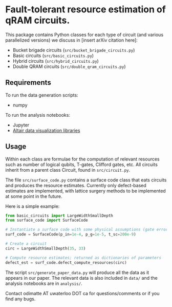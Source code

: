 # Fault-tolerant resource estimation of qRAM circuits.

This package contains Python classes for each type of circuit (and various parallelized versions) we discuss in [insert arXiv citation here]: 
*  Bucket brigade circuits (`src/bucket_brigade_circuits.py`)
*  Basic circuits (`src/basic_circuits.py`)
*  Hybrid circuits (`src/hybrid_circuits.py`)
*  Double QRAM circuits (`src/double_qram_circuits.py`) 

## Requirements

To run the data generation scripts:
* numpy

To run the analysis notebooks:
* Jupyter  
* [Altair data visualization libraries](https://altair-viz.github.io)

## Usage

Within each class are formulae for the computation of relevant resources such as number of logical qubits, T-gates, Clifford gates, etc. All circuits inherit from a parent class Circuit, found in `src/circuit.py`.

The file `src/surface_code.py` contains a surface code class that eats circuits and produces the resource estimates. Currently only defect-based estimates are implemented, with lattice surgery methods to be implemented at some point in the future. 


Here is a simple example:

```python
from basic_circuits import LargeWidthSmallDepth
from surface_code import SurfaceCode

# Instantiate a surface code with some physical assumptions (gate errors, cycle time)
surf_code = SurfaceCode(p_in=1e-4, p_g=1e-5, t_sc=200e-9) 

# Create a circuit
circ = LargeWidthSmallDepth(35, 33) 

# Compute resource estimates; returned as dictionaries of parameters 
defect_est = surf_code.defect_compute_resources(circ)
```

The script `src/generate_paper_data.py` will produce all the data as it appears in our paper. The relevant data is also included in `data/` and the analysis notebooks are in `analysis/`.

Contact odimatte AT uwaterloo DOT ca for questions/comments or if you find any bugs.
